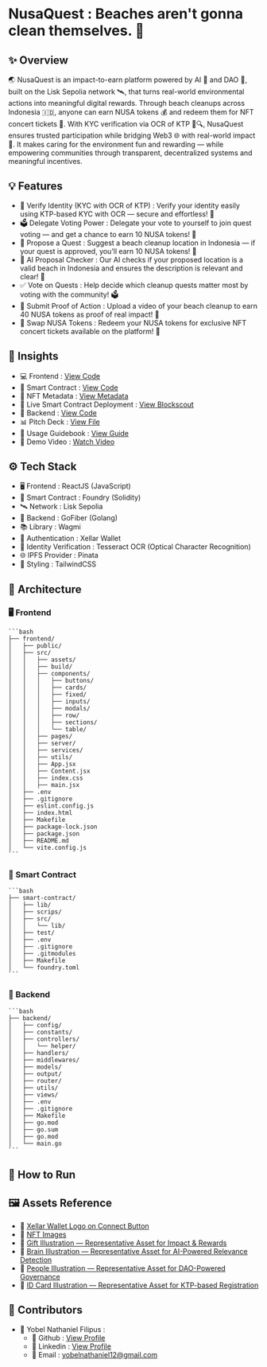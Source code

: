 # NusaQuest : Beaches aren't gonna clean themselves. 🚀

## ✨ Overview

🌏 NusaQuest is an impact-to-earn platform powered by AI 🤖 and DAO 🧠, built on the Lisk Sepolia network 🛰️, that turns real-world environmental actions into meaningful digital rewards. Through beach cleanups across Indonesia 🇮🇩, anyone can earn NUSA tokens 💰 and redeem them for NFT concert tickets 🎫. With KYC verification via OCR of KTP 🪪🔍, NusaQuest ensures trusted participation while bridging Web3 🌐 with real-world impact 🌱. It makes caring for the environment fun and rewarding — while empowering communities through transparent, decentralized systems and meaningful incentives.

## 💡 Features

- 🪪 Verify Identity (KYC with OCR of KTP) : Verify your identity easily using KTP-based KYC with OCR — secure and effortless! 🔐
- 🗳️ Delegate Voting Power : Delegate your vote to yourself to join quest voting — and get a chance to earn 10 NUSA tokens! 🎉
- 🧭 Propose a Quest : Suggest a beach cleanup location in Indonesia — if your quest is approved, you’ll earn 10 NUSA tokens! 📍
- 🤖 AI Proposal Checker : Our AI checks if your proposed location is a valid beach in Indonesia and ensures the description is relevant and clear! 🧠
- ✅ Vote on Quests : Help decide which cleanup quests matter most by voting with the community! 🗳️
- 📸 Submit Proof of Action : Upload a video of your beach cleanup to earn 40 NUSA tokens as proof of real impact! 🎥
- 🔁 Swap NUSA Tokens : Redeem your NUSA tokens for exclusive NFT concert tickets available on the platform! 🎫

## 🚀 Insights

- 💻 Frontend : [View Code](https://github.com/NusaQuest/frontend.git)
- 📜 Smart Contract : [View Code](https://github.com/NusaQuest/smart-contract.git)
- 🧬 NFT Metadata : [View Metadata](https://github.com/NusaQuest/nft-metadata.git)
- 🔗 Live Smart Contract Deployment : [View Blockscout]()
- 🔧 Backend : [View Code](https://github.com/NusaQuest/backend.git)
- 📊 Pitch Deck : [View File]()
- 📖 Usage Guidebook : [View Guide]()
- 🎥 Demo Video : [Watch Video]()

## ⚙️ Tech Stack

- 🖥️ Frontend : ReactJS (JavaScript)
- 📜 Smart Contract : Foundry (Solidity)
- 🛰️ Network : Lisk Sepolia
- 🔧 Backend : GoFiber (Golang)
- 📚 Library : Wagmi
- 🔐 Authentication : Xellar Wallet
- 🪪 Identity Verification : Tesseract OCR (Optical Character Recognition)
- 🌐 IPFS Provider : Pinata
- 🎨 Styling : TailwindCSS

## 🧩 Architecture

### 🖥️ Frontend

    ```bash
    ├── frontend/
    │   ├── public/
    │   ├── src/
    │   │   ├── assets/
    │   │   ├── build/
    │   │   ├── components/
    │   │   │   ├── buttons/
    │   │   │   ├── cards/
    │   │   │   ├── fixed/
    │   │   │   ├── inputs/
    │   │   │   ├── modals/
    │   │   │   ├── row/
    │   │   │   ├── sections/
    │   │   │   └── table/
    │   │   ├── pages/
    │   │   ├── server/
    │   │   ├── services/
    │   │   ├── utils/
    │   │   ├── App.jsx
    │   │   ├── Content.jsx
    │   │   ├── index.css
    │   │   ├── main.jsx
    │   ├── .env
    │   ├── .gitignore
    │   ├── eslint.config.js
    │   ├── index.html
    │   ├── Makefile
    │   ├── package-lock.json
    │   ├── package.json
    │   ├── README.md
    │   └── vite.config.js
    ```

### 📜 Smart Contract

    ```bash
    ├── smart-contract/
    │   ├── lib/
    │   ├── scrips/
    │   ├── src/
    │   │   └── lib/
    │   ├── test/
    │   ├── .env
    │   ├── .gitignore
    │   ├── .gitmodules
    │   ├── Makefile
    │   └── foundry.toml
    ```

### 🔧 Backend

    ```bash
    ├── backend/
    │   ├── config/
    │   ├── constants/
    │   ├── controllers/
    │   │   └── helper/
    │   ├── handlers/
    │   ├── middlewares/
    │   ├── models/
    │   ├── output/
    │   ├── router/
    │   ├── utils/
    │   ├── views/
    │   ├── .env
    │   ├── .gitignore
    │   ├── Makefile
    │   ├── go.mod
    │   ├── go.sum
    │   ├── go.mod
    │   └── main.go
    ```

## 🔨 How to Run

## 🖼️ Assets Reference

- 📢 [Xellar Wallet Logo on Connect Button](https://play.google.com/store/apps/details?id=com.xellar.wallets&pli=1)
- 📢 [NFT Images](https://sora.chatgpt.com/explore)
- 📢 [Gift Illustration — Representative Asset for Impact & Rewards](https://www.flaticon.com/premium-sticker/gift-box_5784099?k=1751555820535&log-in=google)
- 📢 [Brain Illustration — Representative Asset for AI-Powered Relevance Detection](https://www.flaticon.com/free-sticker/brain_6639851?term=brain&page=1&position=4&origin=search&related_id=6639851)
- 📢 [People Illustration — Representative Asset for DAO-Powered Governance](https://www.flaticon.com/free-sticker/team_6639779?term=group&page=1&position=1&origin=search&related_id=6639779)
- 📢 [ID Card Illustration — Representative Asset for KTP-based Registration](https://www.flaticon.com/free-sticker/id-card_8140376?term=identity&page=1&position=11&origin=search&related_id=8140376)

## 🤝 Contributors

- 🧑 Yobel Nathaniel Filipus :
  - 🐙 Github : [View Profile](https://github.com/yebology)
  - 💼 Linkedin : [View Profile](https://linkedin.com/in/yobelnathanielfilipus)
  - 📧 Email : [yobelnathaniel12@gmail.com](mailto:yobelnathaniel12@gmail.com)
